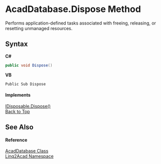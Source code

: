 # AcadDatabase.Dispose Method 
 

Performs application-defined tasks associated with freeing, releasing, or resetting unmanaged resources.

## Syntax

**C#**<br />
``` C#
public void Dispose()
```

**VB**<br />
``` VB
Public Sub Dispose
```


#### Implements
<a href="https://docs.microsoft.com/dotnet/api/system.idisposable.dispose#system-idisposable-dispose" target="_blank" rel="noopener noreferrer">IDisposable.Dispose()</a><br />
<a href="#AcadDatabaseDispose-Method">Back to Top</a>

## See Also


#### Reference
<a href="T_Linq2Acad_AcadDatabase.md#AcadDatabase-Class">AcadDatabase Class</a><br /><a href="N_Linq2Acad.md#Linq2Acad-Namespace">Linq2Acad Namespace</a><br />

